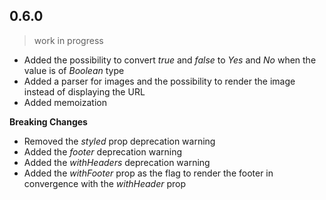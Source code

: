 ## 0.6.0
> work in progress

- Added the possibility to convert _true_ and _false_ to _Yes_ and _No_ when the
value is of _Boolean_ type
- Added a parser for images and the possibility to render the image instead of
displaying the URL
- Added memoization

**Breaking Changes**

- Removed the _styled_ prop deprecation warning
- Added the _footer_ deprecation warning
- Added the _withHeaders_ deprecation warning
- Added the _withFooter_ prop as the flag to render the footer in convergence
with the _withHeader_ prop
